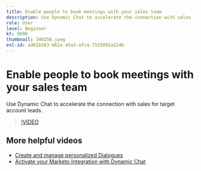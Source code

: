 ```yaml
---
title: Enable people to book meetings with your sales team
description: Use Dynamic Chat to accelerate the connection with sales for target account leads.
role: User
level: Beginner
kt: 9696
thumbnail: 340258.jpeg
exl-id: ad61b583-b62a-45a3-afca-7533891a224b
---
```

# Enable people to book meetings with your sales team

Use Dynamic Chat to accelerate the connection with sales for target account leads.

>[!VIDEO](https://video.tv.adobe.com/v/340258/?quality=12&learn=on)

## More helpful videos

* [Create and manage personalized Dialogues](dialogue-management.md)
* [Activate your Marketo Integration with Dynamic Chat](marketo-integration.md)
